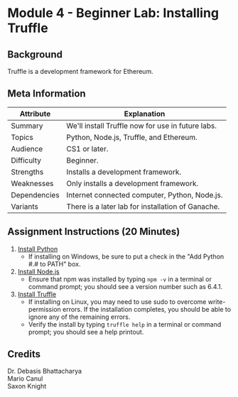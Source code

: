 # Module 4 - Beginner Lab: Installing Truffle

## Background
Truffle is a development framework for Ethereum.

## Meta Information
| Attribute | Explanation |
| - | - |
| Summary | We'll install Truffle now for use in future labs. |
| Topics | Python, Node.js, Truffle, and Ethereum. |
| Audience | CS1 or later. |
| Difficulty | Beginner. |
| Strengths | Installs a development framework. |
| Weaknesses | Only installs a development framework. |
| Dependencies | Internet connected computer, Python, Node.js. |
| Variants | There is a later lab for installation of Ganache. |

## Assignment Instructions (20 Minutes)
1. [Install Python][python-install]
    * If installing on Windows, be sure to put a check in the "Add Python #.# to PATH" box.
2. [Install Node.js][nodejs-install]
    * Ensure that npm was installed by typing `npm -v` in a terminal or command prompt; you should see a version number such as 6.4.1.
3. [Install Truffle][truffle-install]
    * If installing on Linux, you may need to use sudo to overcome write-permission errors. If the installation completes, you should be able to ignore any of the remaining errors.
    * Verify the install by typing `truffle help` in a terminal or command prompt; you should see a help printout.

## Credits
Dr. Debasis Bhattacharya  
Mario Canul  
Saxon Knight  

[python-install]: https://www.python.org/downloads/
[nodejs-install]: https://nodejs.org/en/download/package-manager/
[truffle-install]: https://truffleframework.com/truffle
